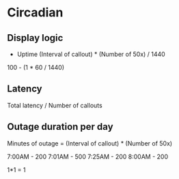 # Circadian

## Display logic

- Uptime
 (Interval of callout) * (Number of 50x) / 1440

 100 - (1 * 60 / 1440)

 ## Latency

 Total latency / Number of callouts

 ## Outage duration per day
Minutes of outage = (Interval of callout) * (Number of 50x) 

7:00AM - 200
7:01AM - 500
7:25AM - 200
8:00AM - 200

1*1 = 1